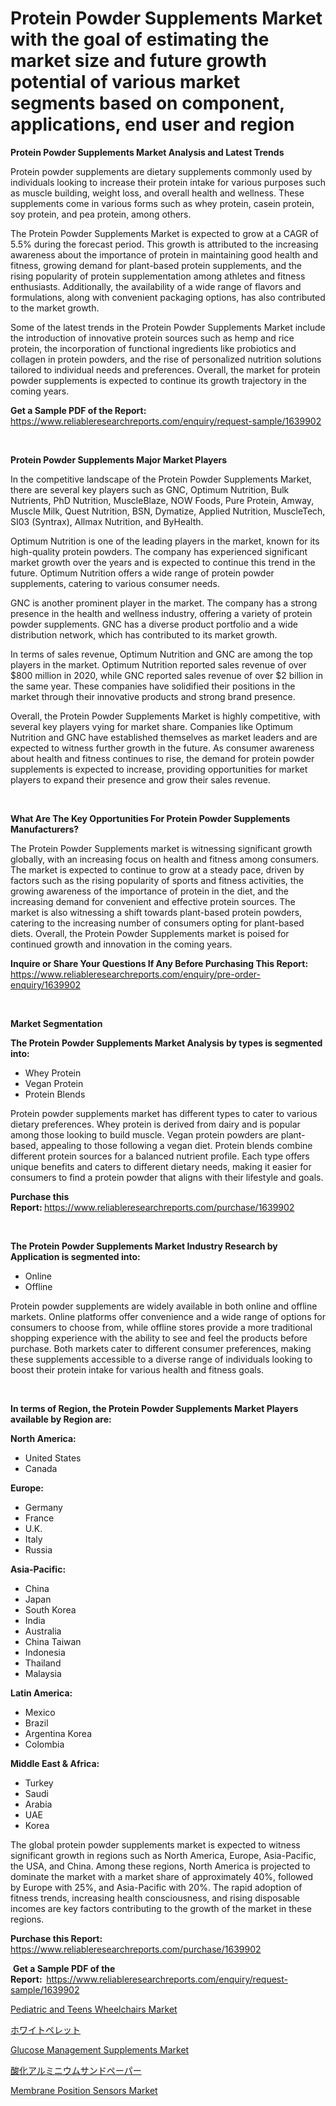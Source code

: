 <p><h1>Protein Powder Supplements Market with the goal of estimating the market size and future growth potential of various market segments based on component, applications, end user and region</h1></p><p><strong>Protein Powder Supplements Market Analysis and Latest Trends</strong></p>
<p><p>Protein powder supplements are dietary supplements commonly used by individuals looking to increase their protein intake for various purposes such as muscle building, weight loss, and overall health and wellness. These supplements come in various forms such as whey protein, casein protein, soy protein, and pea protein, among others.</p><p>The Protein Powder Supplements Market is expected to grow at a CAGR of 5.5% during the forecast period. This growth is attributed to the increasing awareness about the importance of protein in maintaining good health and fitness, growing demand for plant-based protein supplements, and the rising popularity of protein supplementation among athletes and fitness enthusiasts. Additionally, the availability of a wide range of flavors and formulations, along with convenient packaging options, has also contributed to the market growth.</p><p>Some of the latest trends in the Protein Powder Supplements Market include the introduction of innovative protein sources such as hemp and rice protein, the incorporation of functional ingredients like probiotics and collagen in protein powders, and the rise of personalized nutrition solutions tailored to individual needs and preferences. Overall, the market for protein powder supplements is expected to continue its growth trajectory in the coming years.</p></p>
<p><strong>Get a Sample PDF of the Report:&nbsp;</strong> <a href="https://www.reliableresearchreports.com/enquiry/request-sample/1639902">https://www.reliableresearchreports.com/enquiry/request-sample/1639902</a></p>
<p>&nbsp;</p>
<p><strong>Protein Powder Supplements Major Market Players</strong></p>
<p><p>In the competitive landscape of the Protein Powder Supplements Market, there are several key players such as GNC, Optimum Nutrition, Bulk Nutrients, PhD Nutrition, MuscleBlaze, NOW Foods, Pure Protein, Amway, Muscle Milk, Quest Nutrition, BSN, Dymatize, Applied Nutrition, MuscleTech, SI03 (Syntrax), Allmax Nutrition, and ByHealth. </p><p>Optimum Nutrition is one of the leading players in the market, known for its high-quality protein powders. The company has experienced significant market growth over the years and is expected to continue this trend in the future. Optimum Nutrition offers a wide range of protein powder supplements, catering to various consumer needs.</p><p>GNC is another prominent player in the market. The company has a strong presence in the health and wellness industry, offering a variety of protein powder supplements. GNC has a diverse product portfolio and a wide distribution network, which has contributed to its market growth.</p><p>In terms of sales revenue, Optimum Nutrition and GNC are among the top players in the market. Optimum Nutrition reported sales revenue of over $800 million in 2020, while GNC reported sales revenue of over $2 billion in the same year. These companies have solidified their positions in the market through their innovative products and strong brand presence.</p><p>Overall, the Protein Powder Supplements Market is highly competitive, with several key players vying for market share. Companies like Optimum Nutrition and GNC have established themselves as market leaders and are expected to witness further growth in the future. As consumer awareness about health and fitness continues to rise, the demand for protein powder supplements is expected to increase, providing opportunities for market players to expand their presence and grow their sales revenue.</p></p>
<p>&nbsp;</p>
<p><strong>What Are The Key Opportunities For Protein Powder Supplements Manufacturers?</strong></p>
<p><p>The Protein Powder Supplements market is witnessing significant growth globally, with an increasing focus on health and fitness among consumers. The market is expected to continue to grow at a steady pace, driven by factors such as the rising popularity of sports and fitness activities, the growing awareness of the importance of protein in the diet, and the increasing demand for convenient and effective protein sources. The market is also witnessing a shift towards plant-based protein powders, catering to the increasing number of consumers opting for plant-based diets. Overall, the Protein Powder Supplements market is poised for continued growth and innovation in the coming years.</p></p>
<p><strong>Inquire or Share Your Questions If Any Before Purchasing This Report:</strong> <a href="https://www.reliableresearchreports.com/enquiry/pre-order-enquiry/1639902">https://www.reliableresearchreports.com/enquiry/pre-order-enquiry/1639902</a></p>
<p>&nbsp;</p>
<p><strong>Market Segmentation</strong></p>
<p><strong>The Protein Powder Supplements Market Analysis by types is segmented into:</strong></p>
<p><ul><li>Whey Protein</li><li>Vegan Protein</li><li>Protein Blends</li></ul></p>
<p><p>Protein powder supplements market has different types to cater to various dietary preferences. Whey protein is derived from dairy and is popular among those looking to build muscle. Vegan protein powders are plant-based, appealing to those following a vegan diet. Protein blends combine different protein sources for a balanced nutrient profile. Each type offers unique benefits and caters to different dietary needs, making it easier for consumers to find a protein powder that aligns with their lifestyle and goals.</p></p>
<p><strong>Purchase this Report:&nbsp;</strong><a href="https://www.reliableresearchreports.com/purchase/1639902">https://www.reliableresearchreports.com/purchase/1639902</a></p>
<p>&nbsp;</p>
<p><strong>The Protein Powder Supplements Market Industry Research by Application is segmented into:</strong></p>
<p><ul><li>Online</li><li>Offline</li></ul></p>
<p><p>Protein powder supplements are widely available in both online and offline markets. Online platforms offer convenience and a wide range of options for consumers to choose from, while offline stores provide a more traditional shopping experience with the ability to see and feel the products before purchase. Both markets cater to different consumer preferences, making these supplements accessible to a diverse range of individuals looking to boost their protein intake for various health and fitness goals.</p></p>
<p>&nbsp;</p>
<p><strong>In terms of Region, the Protein Powder Supplements Market Players available by Region are:</strong></p>
<p>
    <p> <strong> North America: </strong>
        <ul>
            <li>United States</li>
            <li>Canada</li>
        </ul>
        </p> 
    <p> <strong> Europe: </strong>
        <ul>
            <li>Germany</li>
            <li>France</li>
            <li>U.K.</li>
            <li>Italy</li>
            <li>Russia</li>
        </ul>
        </p> 
    <p> <strong> Asia-Pacific: </strong>
        <ul>
            <li>China</li>
            <li>Japan</li>
            <li>South Korea</li>
            <li>India</li>
            <li>Australia</li>
            <li>China Taiwan</li>
            <li>Indonesia</li>
            <li>Thailand</li>
            <li>Malaysia</li>
        </ul>
        </p> 
    <p> <strong> Latin America: </strong>
        <ul>
            <li>Mexico</li>
            <li>Brazil</li>
            <li>Argentina Korea</li>
            <li>Colombia</li>
        </ul>
        </p> 
    <p> <strong> Middle East & Africa: </strong>
        <ul>
            <li>Turkey</li>
            <li>Saudi</li>
            <li>Arabia</li>
            <li>UAE</li>
            <li>Korea</li>
        </ul>
    </p>
    </p>
<p><p>The global protein powder supplements market is expected to witness significant growth in regions such as North America, Europe, Asia-Pacific, the USA, and China. Among these regions, North America is projected to dominate the market with a market share of approximately 40%, followed by Europe with 25%, and Asia-Pacific with 20%. The rapid adoption of fitness trends, increasing health consciousness, and rising disposable incomes are key factors contributing to the growth of the market in these regions.</p></p>
<p><strong>Purchase this Report: </strong><a href="https://www.reliableresearchreports.com/purchase/1639902">https://www.reliableresearchreports.com/purchase/1639902</a></p>
<p>&nbsp;<strong>Get a Sample PDF of the Report:&nbsp;&nbsp;</strong><a href="https://www.reliableresearchreports.com/enquiry/request-sample/1639902">https://www.reliableresearchreports.com/enquiry/request-sample/1639902</a></p>
<p><strong></strong></p>
<p><p><a href="https://issuu.com/reportprime-2/docs/pediatric-and-teens-wheelchairs-market-size-2030.p">Pediatric and Teens Wheelchairs Market</a></p><p><a href="https://github.com/ddwcuskozol07187/Market-Research-Report-List-1/blob/main/68092503501.md">ホワイトペレット</a></p><p><a href="https://github.com/josesg55/Market-Research-Report-List-1/blob/main/glucose-management-supplements-market.md">Glucose Management Supplements Market</a></p><p><a href="https://github.com/xtkhtofdt934839/Market-Research-Report-List-1/blob/main/19413993500.md">酸化アルミニウムサンドペーパー</a></p><p><a href="https://issuu.com/reportprime-2/docs/membrane-position-sensors-market-size-2030.pptx">Membrane Position Sensors Market</a></p></p>
